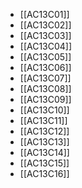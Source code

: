 - [[AC13C01]]
- [[AC13C02]]
- [[AC13C03]]
- [[AC13C04]]
- [[AC13C05]]
- [[AC13C06]]
- [[AC13C07]]
- [[AC13C08]]
- [[AC13C09]]
- [[AC13C10]]
- [[AC13C11]]
- [[AC13C12]]
- [[AC13C13]]
- [[AC13C14]]
- [[AC13C15]]
- [[AC13C16]]